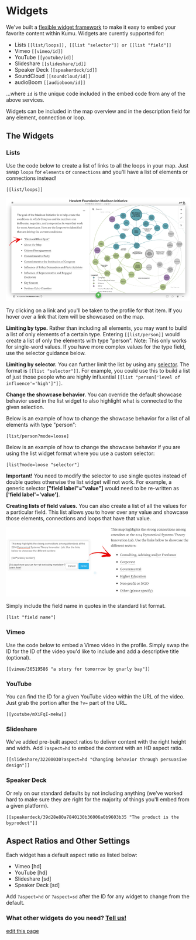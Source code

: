 # Widgets

We've built a [flexible widget framework](https://github.com/kumu/widgets) to make it easy to embed your favorite content within Kumu. Widgets are curently supported for:

* Lists ```[[list/loops]], [[list "selector"]] or [[list "field"]]```
* Vimeo ```[[vimeo/id]]```
* YouTube ```[[youtube/id]]```
* Slideshare ```[[slideshare/id]]```
* Speaker Deck ```[[speakerdeck/id]]```
* SoundCloud ```[[soundcloud/id]]```
* audioBoom ```[[audioboom/id]]```

...where ```id``` is the unique code included in the embed code from any of the above services.

Widgets can be included in the map overview and in the description field for any element, connection or loop.

## The Widgets

### Lists

Use the code below to create a list of links to all the loops in your map. Just swap `loops` for `elements` or `connections` and you'll have a list of elements or connections instead!

```
[[list/loops]]
```
![List widget](/images/list-loops.png)

Try clicking on a link and you'll be taken to the profile for that item. If you hover over a link that item will be showcased on the map.

**Limiting by type.**
Rather than including all elements, you may want to build a list of only elements of a certain type. Entering `[[list/person]]` would create a list of only the elements with type "person". Note: This only works for single-word values. If you have more complex values for the type field, use the selector guidance below.

**Limiting by selector.**
You can further limit the list by using any [selector](selectors.html). The format is `[[list "selector"]]`. For example, you could use this to build a list of just those people who are highly influential `[[list "person['level of influence'='high']"]]`.

**Change the showcase behavior.**
You can override the default showcase behavior used in the list widget to also highlight what is connected to the given selection.

Below is an example of how to change the showcase behavior for a list of all elements with type "person":
```
[list/person?mode=loose]
```

Below is an example of how to change the showcase behavior if you are using the list widget format where you use a custom selector:
```
[list?mode=loose "selector"]
```

<div class="alert alert-warning">

<strong>Important!</strong> You need to modify the selector to use single quotes instead of double quotes otherwise the list widget will not work. For example, a generic selector <strong>["field label"="value"]</strong> would need to be re-written as <strong>['field label'='value']</strong>.

</div>

**Creating lists of field values.**
You can also create a list of all the values for a particular field. This list allows you to hover over any value and showcase those elements, connections and loops that have that value.

![](/images/list-widget-field.jpg)

Simply include the field name in quotes in the standard list format.
```
[list "field name"]
```


### Vimeo

Use the code below to embed a Vimeo video in the profile. Simply swap the ID for the ID of the video you'd like to include and add a descriptive title (optional).

```
[[vimeo/36519586 "a story for tomorrow by gnarly bay"]]
```

### YouTube

You can find the ID for a given YouTube video within the URL of the video. Just grab the portion after the ```?v=``` part of the URL.

```
[[youtube/mXiFqI-mekw]]
```

### Slideshare

We've added pre-built aspect ratios to deliver content with the right height and width. Add ```?aspect=hd``` to embed the content with an HD aspect ratio.

```
[[slideshare/32200030?aspect=hd "Changing behavior through persuasive design"]]
```


### Speaker Deck

Or rely on our standard defaults by not including anything (we've worked hard to make sure they are right for the majority of things you'll embed from a given platform).
```
[[speakerdeck/39d28e80a7840130b36006a0b9603b35 "The product is the byproduct"]]
```

## Aspect Ratios and Other Settings

Each widget has a default aspect ratio as listed below:

* Vimeo [hd]
* YouTube [hd]
* Slideshare [sd]
* Speaker Deck [sd]

Add ```?aspect=hd``` or ```?aspect=sd``` after the ID for any widget to change from the default.

### What other widgets do you need? <a href="mailto:jeff@kumu.io">Tell us!</a>

<span class="edit-link"><a href="https://github.com/kumu/docs/blob/master/guides/widgets.md" target="_blank"><i class="fa fa-github"></i> edit this page</a></span>

